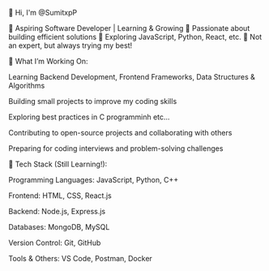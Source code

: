 👋 Hi, I'm @SumitxpP

🔹 Aspiring Software Developer | Learning & Growing
🔹 Passionate about building efficient solutions
🔹 Exploring JavaScript, Python, React, etc.
🔹 Not an expert, but always trying my best!

📌 What I’m Working On:

Learning Backend Development, Frontend Frameworks, Data Structures & Algorithms

Building small projects to improve my coding skills

Exploring best practices in C programminh etc...

Contributing to open-source projects and collaborating with others

Preparing for coding interviews and problem-solving challenges


🚀 Tech Stack (Still Learning!):

Programming Languages: JavaScript, Python, C++

Frontend: HTML, CSS, React.js

Backend: Node.js, Express.js

Databases: MongoDB, MySQL

Version Control: Git, GitHub

Tools & Others: VS Code, Postman, Docker



<!---
SumitxpP/SumitxpP is a ✨ special ✨ repository because its `README.md` (this file) appears on your GitHub profile.
You can click the Preview link to take a look at your changes.
--->

